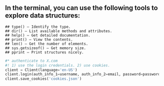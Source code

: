 ## In the terminal, you can use the following tools to explore data structures:

    ## type() – Identify the type.
    ## dir() – List available methods and attributes.
    ## help() – Get detailed documentation.
    ## print() – View the contents.
    ## len() – Get the number of elements.
    ## sys.getsizeof() – Get memory size.
    ## pprint – Print structures nicely.


```Python
#* authenticate to X.com
#! 1) use the login credentials. 2) use cookies.
client = Client(language='en-US')
client.login(auth_info_1=username, auth_info_2=email, password=password)
client.save_cookies('cookies.json')
```